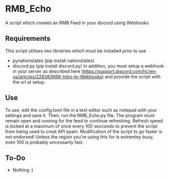 # RMB_Echo
A script which creates an RMB Feed in your discord using Webhooks
## Requirements
This script utilises two librairies which must be installed prior to use
- pynationstates (pip install nationstates)
- discord.py (pip install discord.py)
In addition, you must setup a webhook in your server as described here (https://support.discord.com/hc/en-us/articles/228383668-Intro-to-Webhooks) and provide the script with the url at setup.
## Use
To use, edit the config.toml file in a text editor such as notepad with your settings and save it. Then, run the RMB_Echo.py file. The program must remain open and running for the feed to continue refreshing. 
Refresh speed is locked at a maximum of once every 100 secconds to prevent the script from being used to creat API spam. Modification of the script to go faster is not endorsed! Unless the region you're using this for is extremley busy, even 100 is probably uncessarily fast.
## To-Do
- Nothing :)
